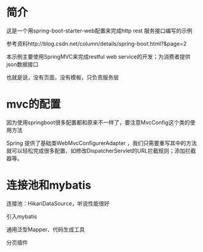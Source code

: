 # 简介

这是一个用spring-boot-starter-web配置来完成http rest 服务接口编写的示例

参考资料http://blog.csdn.net/column/details/spring-boot.html?&page=2

本示例主要使用SpringMVC来完成restful web service的开发；为消费者提供json数据接口

也就是说，没有页面，没有模板，只负责服务层

# mvc的配置

因为使用springboot很多配置都和原来不一样了，要注意MvcConfig这个类的使用方法

Spring 提供了基础类WebMvcConfigurerAdapter ，我们只需要重写其中的方法就可以轻松完成很多配置，如修改DispatcherServlet的URL拦截规则；添加拦截器等。

# 连接池和mybatis

连接池：HikariDataSource，听说性能很好

引入mybatis

通用泛型Mapper、代码生成工具

分页插件

